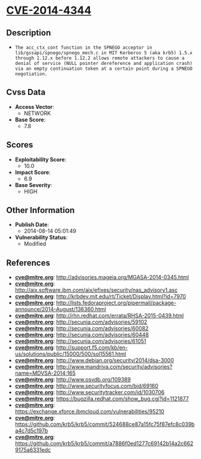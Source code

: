 
# [CVE-2014-4344](http://advisories.mageia.org/MGASA-2014-0345.html)

## Description

- `The acc_ctx_cont function in the SPNEGO acceptor in lib/gssapi/spnego/spnego_mech.c in MIT Kerberos 5 (aka krb5) 1.5.x through 1.12.x before 1.12.2 allows remote attackers to cause a denial of service (NULL pointer dereference and application crash) via an empty continuation token at a certain point during a SPNEGO negotiation.`

## Cvss Data

- **Access Vector**:
  - NETWORK
- **Base Score**:
  - 7.8

## Scores

- **Exploitability Score**:
  - 10.0
- **Impact Score**:
  - 6.9
- **Base Severity**:
  - HIGH

## Other Information

- **Publish Date**:
  - 2014-08-14 05:01:49
- **Vulnerability Status**:
  - Modified

## References

- **cve@mitre.org**: http://advisories.mageia.org/MGASA-2014-0345.html
- **cve@mitre.org**: http://aix.software.ibm.com/aix/efixes/security/nas_advisory1.asc
- **cve@mitre.org**: http://krbdev.mit.edu/rt/Ticket/Display.html?id=7970
- **cve@mitre.org**: http://lists.fedoraproject.org/pipermail/package-announce/2014-August/136360.html
- **cve@mitre.org**: http://rhn.redhat.com/errata/RHSA-2015-0439.html
- **cve@mitre.org**: http://secunia.com/advisories/59102
- **cve@mitre.org**: http://secunia.com/advisories/60082
- **cve@mitre.org**: http://secunia.com/advisories/60448
- **cve@mitre.org**: http://secunia.com/advisories/61051
- **cve@mitre.org**: http://support.f5.com/kb/en-us/solutions/public/15000/500/sol15561.html
- **cve@mitre.org**: http://www.debian.org/security/2014/dsa-3000
- **cve@mitre.org**: http://www.mandriva.com/security/advisories?name=MDVSA-2014:165
- **cve@mitre.org**: http://www.osvdb.org/109389
- **cve@mitre.org**: http://www.securityfocus.com/bid/69160
- **cve@mitre.org**: http://www.securitytracker.com/id/1030706
- **cve@mitre.org**: https://bugzilla.redhat.com/show_bug.cgi?id=1121877
- **cve@mitre.org**: https://exchange.xforce.ibmcloud.com/vulnerabilities/95210
- **cve@mitre.org**: https://github.com/krb5/krb5/commit/524688ce87a15fc75f87efc8c039ba4c7d5c197b
- **cve@mitre.org**: https://github.com/krb5/krb5/commit/a7886f0ed1277c69142b14a2c6629175a6331edc
